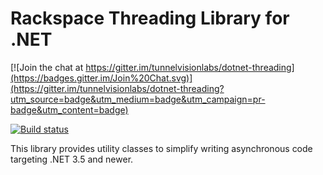# Rackspace Threading Library for .NET

[![Join the chat at https://gitter.im/tunnelvisionlabs/dotnet-threading](https://badges.gitter.im/Join%20Chat.svg)](https://gitter.im/tunnelvisionlabs/dotnet-threading?utm_source=badge&utm_medium=badge&utm_campaign=pr-badge&utm_content=badge)

[![Build status](https://ci.appveyor.com/api/projects/status/up5qifo34tharl4b/branch/master?svg=true)](https://ci.appveyor.com/project/sharwell/dotnet-threading/branch/master)

This library provides utility classes to simplify writing asynchronous code targeting .NET 3.5 and newer.
